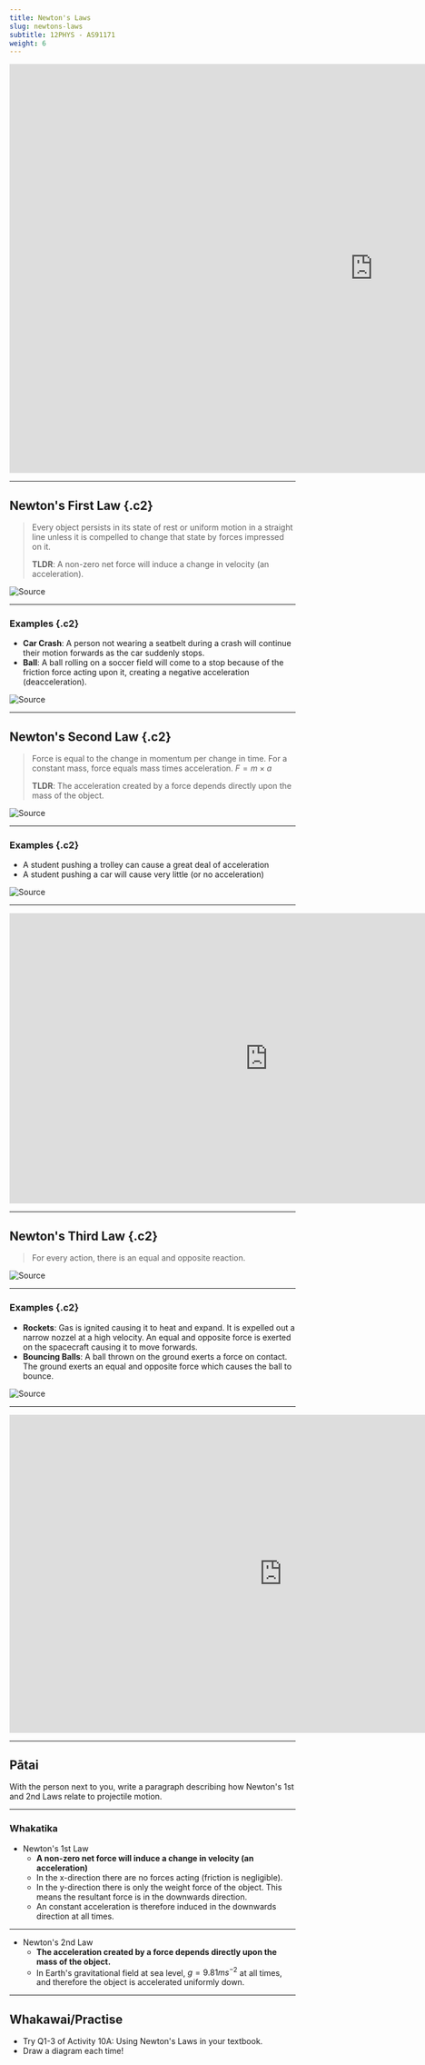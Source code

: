 ```yaml
---
title: Newton's Laws
slug: newtons-laws
subtitle: 12PHYS - AS91171
weight: 6
---
```


<iframe width="1280" height="720" src="https://www.youtube.com/embed/9UKGPOwR-iw" frameborder="0" allow="accelerometer; autoplay; clipboard-write; encrypted-media; gyroscope; picture-in-picture" allowfullscreen></iframe>

---

## Newton's First Law {.c2}

> Every object persists in its state of rest or uniform motion in a straight line unless it is compelled to change that state by forces impressed on it.
>
> __TLDR__: A non-zero net force will induce a change in velocity (an acceleration).

![[Source](https://imgur.com/r/physicsgifs/DSz2wbg)](https://i.imgur.com/DSz2wbg.gif?1)

---

### Examples {.c2}

- __Car Crash__: A person not wearing a seatbelt during a crash will continue their motion forwards as the car suddenly stops.
- __Ball__: A ball rolling on a soccer field will come to a stop because of the friction force acting upon it, creating a negative acceleration (deacceleration).

![[Source](https://gfycat.com/discover/first-law-gifs)](https://thumbs.gfycat.com/JauntyLegitimateKinglet-max-1mb.gif)

---

## Newton's Second Law {.c2}

> Force is equal to the change in momentum per change in time. For a constant mass, force equals mass times acceleration. $F=m \times a$
> 
> __TLDR__: The acceleration created by a force depends directly upon the mass of the object.

![[Source](https://studiousguy.com/newtons-second-law-of-motion-examples/comment-page-1/)](https://studiousguy.com/wp-content/uploads/2021/04/Newtons-Second-Law-of-Motion.jpg)

---

### Examples {.c2}

- A student pushing a trolley can cause a great deal of acceleration
- A student pushing a car will cause very little (or no acceleration)

![[Source](https://makeagif.com/gif/stacked-ball-drop--lHlSY)](https://i.makeagif.com/media/6-30-2016/-lHlSY.gif)

---

<iframe width="909" height="511" src="https://www.youtube.com/embed/On1CsbTwlDs" title="YouTube video player" frameborder="0" allow="accelerometer; autoplay; clipboard-write; encrypted-media; gyroscope; picture-in-picture" allowfullscreen></iframe>

---

## Newton's Third Law {.c2}

> For every action, there is an equal and opposite reaction.

![[Source](https://www.pinterest.nz/pin/283163895306707037/)](https://i.pinimg.com/originals/91/65/53/91655338cb8e83a5173cf1fe230e6e84.jpg)

---

### Examples {.c2}

- __Rockets__: Gas is ignited causing it to heat and expand. It is expelled out a narrow nozzel at a high velocity. An equal and opposite force is exerted on the spacecraft causing it to move forwards.
- __Bouncing Balls__: A ball thrown on the ground exerts a force on contact. The ground exerts an equal and opposite force which causes the ball to bounce.

![[Source](https://giphy.com/gifs/space-astronomy-tXLpxypfSXvUc)](https://media1.giphy.com/media/tXLpxypfSXvUc/giphy.gif?cid=ecf05e47z4jcc36qopxemoaw7ktazp5350nz8c2n0f4xz86h&rid=giphy.gif)

---

<iframe width="960" height="560" src="https://www.youtube.com/embed/8yis7GzlXNM" frameborder="0" allow="accelerometer; autoplay; clipboard-write; encrypted-media; gyroscope; picture-in-picture" allowfullscreen></iframe>

---

## Pātai

With the person next to you, write a paragraph describing how Newton's 1st and 2nd Laws relate to projectile motion.

---

### Whakatika

- Newton's 1st Law
    + __A non-zero net force will induce a change in velocity (an acceleration)__
    + In the x-direction there are no forces acting (friction is negligible).
    + In the y-direction there is only the weight force of the object. This means the resultant force is in the downwards direction.
    + An constant acceleration is therefore induced in the downwards direction at all times.

---

- Newton's 2nd Law
    + __The acceleration created by a force depends directly upon the mass of the object.__
    + In Earth's gravitational field at sea level, $g=9.81ms^{-2}$ at all times, and therefore the object is accelerated uniformly down.

---

## Whakawai/Practise

- Try Q1-3 of Activity 10A: Using Newton's Laws in your textbook.
- Draw a diagram each time!
